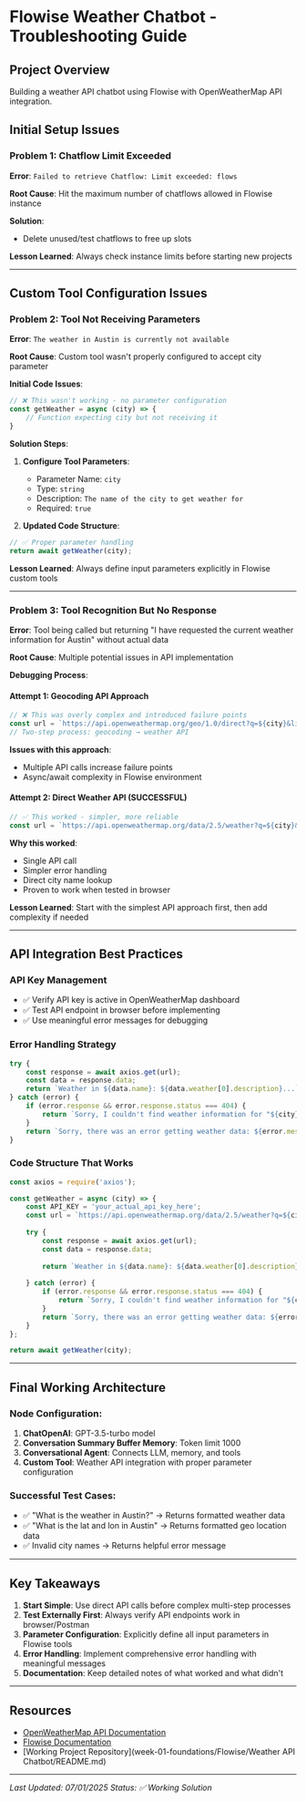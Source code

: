 # Flowise Weather Chatbot - Troubleshooting Guide

## Project Overview
Building a weather API chatbot using Flowise with OpenWeatherMap API integration.

## Initial Setup Issues

### Problem 1: Chatflow Limit Exceeded
**Error**: `Failed to retrieve Chatflow: Limit exceeded: flows`

**Root Cause**: Hit the maximum number of chatflows allowed in Flowise instance

**Solution**:
- Delete unused/test chatflows to free up slots

**Lesson Learned**: Always check instance limits before starting new projects

---

## Custom Tool Configuration Issues

### Problem 2: Tool Not Receiving Parameters
**Error**: `The weather in Austin is currently not available`

**Root Cause**: Custom tool wasn't properly configured to accept city parameter

**Initial Code Issues**:
```javascript
// ❌ This wasn't working - no parameter configuration
const getWeather = async (city) => {
    // Function expecting city but not receiving it
}
```

**Solution Steps**:
1. **Configure Tool Parameters**:
   - Parameter Name: `city`
   - Type: `string`
   - Description: `The name of the city to get weather for`
   - Required: `true`

2. **Updated Code Structure**:
```javascript
// ✅ Proper parameter handling
return await getWeather(city);
```

**Lesson Learned**: Always define input parameters explicitly in Flowise custom tools

---

### Problem 3: Tool Recognition But No Response
**Error**: Tool being called but returning "I have requested the current weather information for Austin" without actual data

**Root Cause**: Multiple potential issues in API implementation

**Debugging Process**:

#### Attempt 1: Geocoding API Approach
```javascript
// ❌ This was overly complex and introduced failure points
const url = `https://api.openweathermap.org/geo/1.0/direct?q=${city}&limit=5&appid=${API_KEY}`;
// Two-step process: geocoding → weather API
```

**Issues with this approach**:
- Multiple API calls increase failure points
- Async/await complexity in Flowise environment

#### Attempt 2: Direct Weather API (SUCCESSFUL)
```javascript
// ✅ This worked - simpler, more reliable
const url = `https://api.openweathermap.org/data/2.5/weather?q=${city}&appid=${API_KEY}&units=metric`;
```

**Why this worked**:
- Single API call
- Simpler error handling
- Direct city name lookup
- Proven to work when tested in browser

**Lesson Learned**: Start with the simplest API approach first, then add complexity if needed

---

## API Integration Best Practices

### API Key Management
- ✅ Verify API key is active in OpenWeatherMap dashboard
- ✅ Test API endpoint in browser before implementing
- ✅ Use meaningful error messages for debugging

### Error Handling Strategy
```javascript
try {
    const response = await axios.get(url);
    const data = response.data;
    return `Weather in ${data.name}: ${data.weather[0].description}...`;
} catch (error) {
    if (error.response && error.response.status === 404) {
        return `Sorry, I couldn't find weather information for "${city}".`;
    }
    return `Sorry, there was an error getting weather data: ${error.message}`;
}
```

### Code Structure That Works
```javascript
const axios = require('axios');

const getWeather = async (city) => {
    const API_KEY = 'your_actual_api_key_here';
    const url = `https://api.openweathermap.org/data/2.5/weather?q=${city}&appid=${API_KEY}&units=metric`;
    
    try {
        const response = await axios.get(url);
        const data = response.data;
        
        return `Weather in ${data.name}: ${data.weather[0].description}, Temperature: ${data.main.temp}°C, Feels like: ${data.main.feels_like}°C, Humidity: ${data.main.humidity}%`;
        
    } catch (error) {
        if (error.response && error.response.status === 404) {
            return `Sorry, I couldn't find weather information for "${city}". Please check the city name and try again.`;
        }
        return `Sorry, there was an error getting weather data: ${error.message}`;
    }
};

return await getWeather(city);
```

---

## Final Working Architecture

### Node Configuration:
1. **ChatOpenAI**: GPT-3.5-turbo model
2. **Conversation Summary Buffer Memory**: Token limit 1000
3. **Conversational Agent**: Connects LLM, memory, and tools
4. **Custom Tool**: Weather API integration with proper parameter configuration

### Successful Test Cases:
- ✅ "What is the weather in Austin?" → Returns formatted weather data
- ✅ "What is the lat and lon in Austin" → Returns formatted geo location data
- ✅ Invalid city names → Returns helpful error message

---

## Key Takeaways

1. **Start Simple**: Use direct API calls before complex multi-step processes
2. **Test Externally First**: Always verify API endpoints work in browser/Postman
3. **Parameter Configuration**: Explicitly define all input parameters in Flowise tools
4. **Error Handling**: Implement comprehensive error handling with meaningful messages
5. **Documentation**: Keep detailed notes of what worked and what didn't

---

## Resources
- [OpenWeatherMap API Documentation](https://openweathermap.org/api)
- [Flowise Documentation](https://docs.flowiseai.com/)
- [Working Project Repository](week-01-foundations/Flowise/Weather API Chatbot/README.md)

---

*Last Updated: 07/01/2025*
*Status: ✅ Working Solution*
